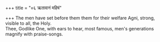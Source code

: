 +++
title = "०६ ऋतावानं महिषं"

+++
The men have set before them them for their welfare Agni, strong, visible to all, the Holy.  
     Thee, Godlike One, with ears to hear, most famous, men's generations magnify with praise-songs.